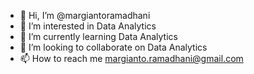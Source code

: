 - 👋 Hi, I’m @margiantoramadhani
- 👀 I’m interested in Data Analytics
- 🌱 I’m currently learning Data Analytics
- 💞️ I’m looking to collaborate on Data Analytics
- 📫 How to reach me margianto.ramadhani@gmail.com

<!---
margiantoramadhani/margiantoramadhani is a ✨ special ✨ repository because its `README.md` (this file) appears on your GitHub profile.
You can click the Preview link to take a look at your changes.
--->
